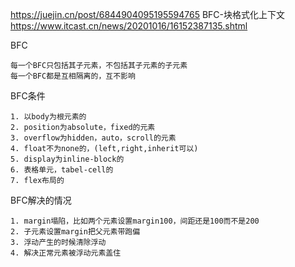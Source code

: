  https://juejin.cn/post/6844904095195594765
BFC-块格式化上下文 https://www.itcast.cn/news/20201016/16152387135.shtml

BFC

```
每一个BFC只包括其子元素，不包括其子元素的子元素
每一个BFC都是互相隔离的，互不影响
```

BFC条件

```
1. 以body为根元素的
2. position为absolute，fixed的元素
3. overflow为hidden，auto，scroll的元素
4. float不为none的，(left,right,inherit可以)
5. display为inline-block的
6. 表格单元，tabel-cell的
7. flex布局的
```

BFC解决的情况

```
1. margin塌陷，比如两个元素设置margin100，间距还是100而不是200
2. 子元素设置margin把父元素带跑偏
3. 浮动产生的时候清除浮动
4. 解决正常元素被浮动元素盖住
```






